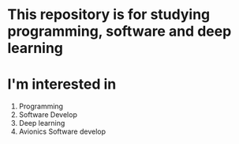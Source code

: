 # This repository is for studying programming, software and deep learning 
# I'm interested in 
1. Programming 
2. Software Develop
3. Deep learning
4. Avionics Software develop